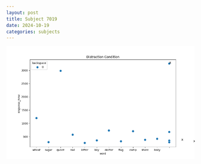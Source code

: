 ```yaml
---
layout: post
title: Subject 7019
date: 2024-10-19
categories: subjects
---
```


![](data/7019/run-16/7019_rt_acc_fuzzy_delay.png)
